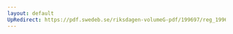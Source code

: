 ```yaml
---
layout: default
UpRedirect: https://pdf.swedeb.se/riksdagen-volumeG-pdf/199697/reg_199697/reg_199697_0216.pdf
---
```

